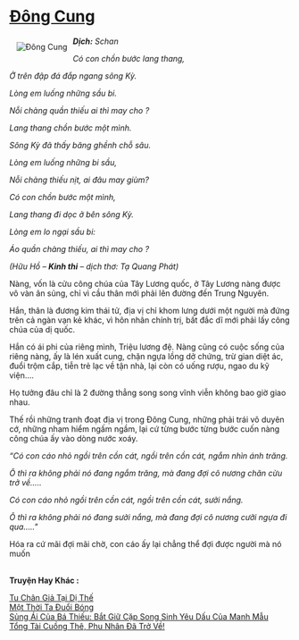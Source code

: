 <a href="https://utruyen.com/dong-cung/4654/" title="Đông Cung"><h1>Đông Cung</h1></a><div style="display:table"><img align="right" style="float: left; padding: 10px;" src="https://utruyen.com/images/story/200x260/dong-cung.jpg" alt="Đông Cung"><b><i>Dịch:</i></b><i> Schan</i><p></p><i>Có con chồn bước lang thang,</i><p></p><i>Ở trên đập đá đắp ngang sông Kỳ.</i><p></p><i>Lòng em luống những sầu bi.</i><p></p><i>Nỗi chàng quần thiếu ai thì may cho ?</i><p></p><i>Lang thang chồn bước một mình.</i><p></p><i>Sông Kỳ đã thấy băng ghềnh chỗ sâu.</i><p></p><i>Lòng em luống những bi sầu,</i><p></p><i>Nỗi chàng thiếu nịt, ai đâu may giùm?</i><p></p><i>Có con chồn bước một mình,</i><p></p><i>Lang thang đi dọc ở bên sông Kỳ.</i><p></p><i>Lòng em lo ngại sầu bi:</i><p></p><i>Áo quần chàng thiếu, ai thì may cho ?</i><p></p><i>(Hữu Hồ – <b>Kinh thi</b> – dịch thơ: Tạ Quang Phát)</i><p></p>Nàng, vốn là cửu công chúa của Tây Lương quốc, ở Tây Lương nàng được vô vàn ân sủng, chỉ vì cầu thân mới phải lên đường đến Trung Nguyên.<p></p>Hắn, thân là đương kim thái tử, địa vị chỉ khom lưng dưới một người mà đứng trên cả ngàn vạn kẻ khác, vì hôn nhân chính trị, bất đắc dĩ mới phải lấy công chúa của dị quốc.<p></p>Hắn có ái phi của riêng mình, Triệu lương đệ. Nàng cũng có cuộc sống của riêng nàng, ấy là lén xuất cung, chặn ngựa lồng dở chứng, trừ gian diệt ác, đuổi trộm cắp, tiễn trẻ lạc về tận nhà, lại còn có uống rượu, ngao du kỹ viện….<p></p>Họ tưởng đâu chỉ là 2 đường thẳng song song vĩnh viễn không bao giờ giao nhau.<p></p>Thế rồi những tranh đoạt địa vị trong Đông Cung, những phải trái vô duyên cớ, những nham hiểm ngấm ngầm, lại cứ từng bước từng bước cuốn nàng công chúa ấy vào dòng nước xoáy.<p></p><i>“Có con cáo nhỏ ngồi trên cồn cát, ngồi trên cồn cát, ngắm nhìn ánh trăng.</i><p></p><i>Ô thì ra không phải nó đang ngắm trăng, mà đang đợi cô nương chăn cừu trở về…..</i><p></p><i>Có con cáo nhỏ ngồi trên cồn cát, ngồi trên cồn cát, sưởi nắng.</i><p></p><i>Ô thì ra không phải nó đang sưởi nắng, mà đang đợi cô nương cưỡi ngựa đi qua….."</i><p></p>Hóa ra cứ mãi đợi mãi chờ, con cáo ấy lại chẳng thể đợi được người mà nó muốn</div><p><br><b>Truyện Hay Khác :</b></p><a href="https://utruyen.com/tu-chan-gia-tai-di-the/1398/" alt="Tu Chân Giả Tại Dị Thế">Tu Chân Giả Tại Dị Thế</a><br/><a href="https://www.wattpad.com/story/205225179-m%E1%BB%99t-th%E1%BB%9Di-ta-%C4%91u%E1%BB%95i-b%C3%B3ng" alt="Một Thời Ta Đuổi Bóng">Một Thời Ta Đuổi Bóng</a><br/><a href="https://truyenngontinhay.wordpress.com/2019/10/03/sung-ai-cua-ba-thieu-bat-giu-cap-song-sinh-yeu-dau-cua-manh-mau/" alt="Sủng Ái Của Bá Thiếu: Bắt Giữ Cặp Song Sinh Yêu Dấu Của Manh Mẫu">Sủng Ái Của Bá Thiếu: Bắt Giữ Cặp Song Sinh Yêu Dấu Của Manh Mẫu</a><br/><a href="https://github.com/quanluxury/truyenhot/tree/master/truyenhay/19073/" alt="Tổng Tài Cuồng Thê, Phu Nhân Đã Trở Về!">Tổng Tài Cuồng Thê, Phu Nhân Đã Trở Về!</a><br/>